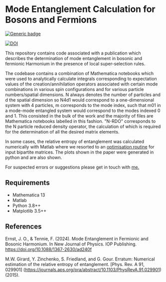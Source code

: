 # Mode Entanglement Calculation for Bosons and Fermions

[![Generic badge](https://img.shields.io/badge/arXiv-2305.04899-<COLOR>.svg)](https://arxiv.org/abs/2305.04899)

[![DOI](https://zenodo.org/badge/679003178.svg)](https://zenodo.org/badge/latestdoi/679003178)


This repository contains code associated with a publication which describes the determination of mode entanglement in bosonic and fermionic Harmonium in the presence of local super-selection rules.
 
The codebase contains a combination of Mathematica notebooks which were used to analytically calculate integrals corresponding to expectation values of the creation/annihilation operators associated with certain mode combinations in various spin configurations and for various particle numbers/spatial dimensions. N always denotes the number of particles and d the spatial dimension so N4d1 would correspond to a one-dimensional system with 4 particles, m corresponds to the mode index, such that m01 in a mode-mode entangled system would correspond to the modes indexed 0 and 1. This consisted in the bulk of the work and the majority of files are Mathematica notebooks labelled in this fashion. "N-RDO" corresponds to the N particle reduced density operator, the calculation of which is required for the determination of all the desired matrix elements.
 
In some cases, the relative entropy of entanglement was calculated numerically with Matlab where we resorted to an [optimisation routine](https://github.com/markwgirard/relEntropy) for input bipartite matrices. The plots shown in the paper were generated in python and are also shown.

 For suspected errors or suggestions please get in touch with [me.](jan.ernst@physics.ox.ac.uk)

 ## Requirements

<ul>
  <li>Mathematica 13 </li>
  <li>Matlab</li>
  <li>Python 3.8++</li>
  <li>Matplotlib 3.5++</li>
</ul>

 ## References

 Ernst, J. O., & Tennie, F. (2024). Mode Entanglement in Fermionic and Bosonic Harmonium. In New Journal of Physics. IOP Publishing. https://doi.org/10.1088/1367-2630/ad240f

 M.W. Girard, Y. Zinchenko, S. Friedland, and G. Gour. Erratum: Numerical estimation of the relative entropy of entanglement. [Phys. Rev. A 91, 029901] (https://journals.aps.org/pra/abstract/10.1103/PhysRevA.91.029901) (2015).
